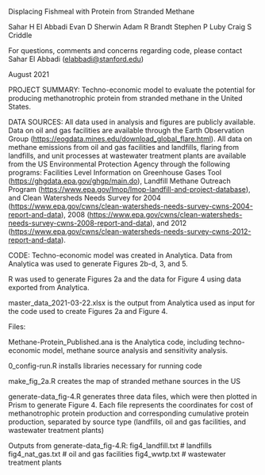 Displacing Fishmeal with Protein from Stranded Methane 

Sahar H El Abbadi
Evan D Sherwin
Adam R Brandt 
Stephen P Luby
Craig S Criddle

For questions, comments and concerns regarding code, please contact Sahar El Abbadi (elabbadi@stanford.edu)

August 2021

PROJECT SUMMARY: Techno-economic model to evaluate the potential for producing methanotrophic protein from stranded methane in the United States. 

DATA SOURCES: All data used in analysis and figures are publicly available. Data on oil and gas facilities are available through the Earth Observation Group (https://eogdata.mines.edu/download_global_flare.html). All data on methane emissions from oil and gas facilities and landfills, flaring from landfills, and unit processes at wastewater treatment plants are available from the US Environmental Protection Agency through the following programs: Facilities Level Information on Greenhouse Gases Tool (https://ghgdata.epa.gov/ghgp/main.do), Landfill Methane Outreach Program (https://www.epa.gov/lmop/lmop-landfill-and-project-database), and Clean Watersheds Needs Survey for 2004 (https://www.epa.gov/cwns/clean-watersheds-needs-survey-cwns-2004-report-and-data), 2008 (https://www.epa.gov/cwns/clean-watersheds-needs-survey-cwns-2008-report-and-data), and 2012 (https://www.epa.gov/cwns/clean-watersheds-needs-survey-cwns-2012-report-and-data). 

CODE: 
Techno-economic model was created in Analytica. Data from Analytica was used to generate Figures 2b-d, 3, and 5. 

R was used to generate Figures 2a and the data for Figure 4 using data exported from Analytica. 

master_data_2021-03-22.xlsx is the output from Analytica used as input for the code used to create Figures 2a and Figure 4. 

Files: 

Methane-Protein_Published.ana is the Analytica code, including techno-economic model, methane source analysis and sensitivity analysis. 

0_config-run.R installs libraries necessary for running code

make_fig_2a.R creates the map of stranded methane sources in the US 

generate-data_fig-4.R generates three data files, which were then plotted in Prism to generate Figure 4. Each file represents the coordinates for cost of methanotrophic protein production and corresponding cumulative protein production, separated by source type (landfills, oil and gas facilities, and wastewater treatment plants) 

Outputs from generate-data_fig-4.R: 
fig4_landfill.txt	# landfills
fig4_nat_gas.txt	# oil and gas facilities
fig4_wwtp.txt		# wastewater treatment plants

